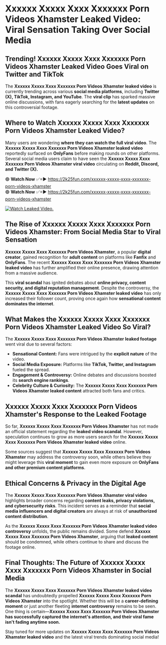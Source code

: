 # Xxxxxx Xxxxx Xxxx Xxxxxxx Porn Videos Xhamster Leaked Video: Viral Sensation Taking Over Social Media

## **Trending! Xxxxxx Xxxxx Xxxx Xxxxxxx Porn Videos Xhamster Leaked Video Goes Viral on Twitter and TikTok**
The **Xxxxxx Xxxxx Xxxx Xxxxxxx Porn Videos Xhamster leaked video** is currently trending across various **social media platforms**, including **Twitter (X), TikTok, Instagram, and YouTube**. The **viral clip** has sparked massive online discussions, with fans eagerly searching for the **latest updates** on this controversial footage.

## **Where to Watch Xxxxxx Xxxxx Xxxx Xxxxxxx Porn Videos Xhamster Leaked Video?**
Many users are wondering **where they can watch the full viral video**. The **Xxxxxx Xxxxx Xxxx Xxxxxxx Porn Videos Xhamster leaked video** reportedly surfaced on **OnlyFans** before making rounds on other platforms. Several social media users claim to have seen the **Xxxxxx Xxxxx Xxxx Xxxxxxx Porn Videos Xhamster viral video** circulating on **Reddit, Discord, and Twitter (X).**

🟢 **Watch Now** ✅=► https://2k25fun.com/xxxxxx-xxxxx-xxxx-xxxxxxx-porn-videos-xhamster  
🟢 **Watch Now** ✅=► https://2k25fun.com/xxxxxx-xxxxx-xxxx-xxxxxxx-porn-videos-xhamster  

[![Watch Leaked Video.](https://miro.medium.com/v2/resize:fit:828/format:webp/1*cilzJN44JGOrTw9NJCrNHA.gif "Watch Leaked Video")](https://2k25fun.com/xxxxxx-xxxxx-xxxx-xxxxxxx-porn-videos-xhamster)

## **The Rise of Xxxxxx Xxxxx Xxxx Xxxxxxx Porn Videos Xhamster: From Social Media Star to Viral Sensation**
**Xxxxxx Xxxxx Xxxx Xxxxxxx Porn Videos Xhamster**, a popular **digital creator**, gained recognition for **adult content** on platforms like **Fanfix** and **OnlyFans**. The recent **Xxxxxx Xxxxx Xxxx Xxxxxxx Porn Videos Xhamster leaked video** has further amplified their online presence, drawing attention from a massive audience.

This **viral scandal** has ignited debates about **online privacy, content security, and digital reputation management**. Despite the controversy, the **Xxxxxx Xxxxx Xxxx Xxxxxxx Porn Videos Xhamster leaked video** has only increased their follower count, proving once again how **sensational content dominates the internet**.

## **What Makes the Xxxxxx Xxxxx Xxxx Xxxxxxx Porn Videos Xhamster Leaked Video So Viral?**
The **Xxxxxx Xxxxx Xxxx Xxxxxxx Porn Videos Xhamster leaked footage** went viral due to several factors:
- **Sensational Content:** Fans were intrigued by the **explicit nature** of the video.
- **Social Media Exposure:** Platforms like **TikTok, Twitter, and Instagram** fueled the spread.
- **Engagement & Controversy:** Online debates and discussions boosted its **search engine rankings**.
- **Celebrity Culture & Curiosity:** The **Xxxxxx Xxxxx Xxxx Xxxxxxx Porn Videos Xhamster leaked content** attracted both fans and critics.

## **Xxxxxx Xxxxx Xxxx Xxxxxxx Porn Videos Xhamster's Response to the Leaked Footage**
So far, **Xxxxxx Xxxxx Xxxx Xxxxxxx Porn Videos Xhamster** has not made an official statement regarding the **leaked video scandal**. However, speculation continues to grow as more users search for the **Xxxxxx Xxxxx Xxxx Xxxxxxx Porn Videos Xhamster leaked video** online.

Some sources suggest that **Xxxxxx Xxxxx Xxxx Xxxxxxx Porn Videos Xhamster** may address the controversy soon, while others believe they might leverage this **viral moment** to gain even more exposure on **OnlyFans and other premium content platforms**.

## **Ethical Concerns & Privacy in the Digital Age**
The **Xxxxxx Xxxxx Xxxx Xxxxxxx Porn Videos Xhamster viral video** highlights broader concerns regarding **content leaks, privacy violations, and cybersecurity risks**. This incident serves as a reminder that **social media influencers and digital creators** are always at risk of **unauthorized content distribution**.

As the **Xxxxxx Xxxxx Xxxx Xxxxxxx Porn Videos Xhamster leaked video controversy** unfolds, the public remains divided. Some defend **Xxxxxx Xxxxx Xxxx Xxxxxxx Porn Videos Xhamster**, arguing that **leaked content** should be condemned, while others continue to share and discuss the footage online.

## **Final Thoughts: The Future of Xxxxxx Xxxxx Xxxx Xxxxxxx Porn Videos Xhamster in Social Media**
The **Xxxxxx Xxxxx Xxxx Xxxxxxx Porn Videos Xhamster leaked video scandal** has undoubtedly propelled **Xxxxxx Xxxxx Xxxx Xxxxxxx Porn Videos Xhamster** into the spotlight. Whether this will be a **career-defining moment** or just another fleeting **internet controversy** remains to be seen. One thing is certain—**Xxxxxx Xxxxx Xxxx Xxxxxxx Porn Videos Xhamster has successfully captured the internet's attention, and their viral fame isn't fading anytime soon.**

Stay tuned for more updates on **Xxxxxx Xxxxx Xxxx Xxxxxxx Porn Videos Xhamster leaked video** and the latest viral trends dominating social media!